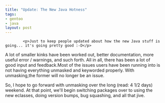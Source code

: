 ```yaml
--- 
title: "Update: The New Java Hotness"
tags: 
- gentoo
- java
layout: post
---
```


			<p>Just to keep people updated about how the new Java stuff is going... it's going pretty good :-D</p>

<p>A lot of smaller kinks have been worked out, better documentation, more useful error / warnings, and such forth. All in all, there has been a lot of good input and feedback.Most of the issues users have been running into is not having everything unmasked and keyworded properly. With  unmasking,the former will no longer be an issue.</p>

<p>So, I hope to go forward with unmasking over the long (read: 4 1/2 days) weekend. At that point, we'll begin switching packages over to using the new eclasses, doing version bumps, bug squashing, and all that jive.</p>					
